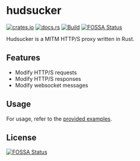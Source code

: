 # hudsucker

[![crates.io](https://img.shields.io/crates/v/hudsucker)](https://crates.io/crates/hudsucker)
[![docs.rs](https://docs.rs/hudsucker/badge.svg)](https://docs.rs/hudsucker)
[![Build](https://github.com/omjadas/hudsucker/actions/workflows/build.yml/badge.svg)](https://github.com/omjadas/hudsucker/actions/workflows/build.yml)
[![FOSSA Status](https://app.fossa.com/api/projects/git%2Bgithub.com%2Fomjadas%2Fhudsucker.svg?type=shield)](https://app.fossa.com/projects/git%2Bgithub.com%2Fomjadas%2Fhudsucker?ref=badge_shield)

Hudsucker is a MITM HTTP/S proxy written in Rust.

## Features

- Modify HTTP/S requests
- Modify HTTP/S responses
- Modify websocket messages

## Usage

For usage, refer to the [provided examples](https://github.com/omjadas/hudsucker/tree/main/examples).


## License
[![FOSSA Status](https://app.fossa.com/api/projects/git%2Bgithub.com%2Fomjadas%2Fhudsucker.svg?type=large)](https://app.fossa.com/projects/git%2Bgithub.com%2Fomjadas%2Fhudsucker?ref=badge_large)